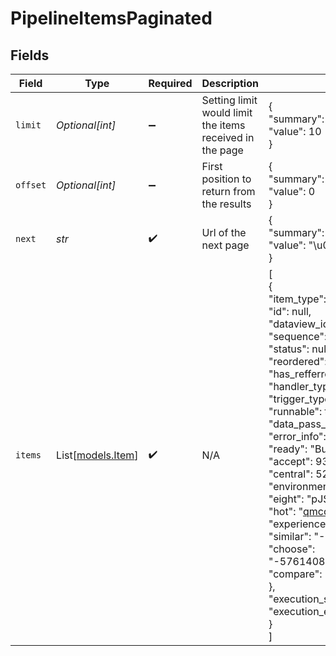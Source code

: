 # PipelineItemsPaginated


## Fields

| Field                                                                                                                                                                                                                                                                                                                                                                                                                                                                                                                                                                                                                                                                                                                                                                                                                                                                | Type                                                                                                                                                                                                                                                                                                                                                                                                                                                                                                                                                                                                                                                                                                                                                                                                                                                                 | Required                                                                                                                                                                                                                                                                                                                                                                                                                                                                                                                                                                                                                                                                                                                                                                                                                                                             | Description                                                                                                                                                                                                                                                                                                                                                                                                                                                                                                                                                                                                                                                                                                                                                                                                                                                          | Example                                                                                                                                                                                                                                                                                                                                                                                                                                                                                                                                                                                                                                                                                                                                                                                                                                                              |
| -------------------------------------------------------------------------------------------------------------------------------------------------------------------------------------------------------------------------------------------------------------------------------------------------------------------------------------------------------------------------------------------------------------------------------------------------------------------------------------------------------------------------------------------------------------------------------------------------------------------------------------------------------------------------------------------------------------------------------------------------------------------------------------------------------------------------------------------------------------------- | -------------------------------------------------------------------------------------------------------------------------------------------------------------------------------------------------------------------------------------------------------------------------------------------------------------------------------------------------------------------------------------------------------------------------------------------------------------------------------------------------------------------------------------------------------------------------------------------------------------------------------------------------------------------------------------------------------------------------------------------------------------------------------------------------------------------------------------------------------------------- | -------------------------------------------------------------------------------------------------------------------------------------------------------------------------------------------------------------------------------------------------------------------------------------------------------------------------------------------------------------------------------------------------------------------------------------------------------------------------------------------------------------------------------------------------------------------------------------------------------------------------------------------------------------------------------------------------------------------------------------------------------------------------------------------------------------------------------------------------------------------- | -------------------------------------------------------------------------------------------------------------------------------------------------------------------------------------------------------------------------------------------------------------------------------------------------------------------------------------------------------------------------------------------------------------------------------------------------------------------------------------------------------------------------------------------------------------------------------------------------------------------------------------------------------------------------------------------------------------------------------------------------------------------------------------------------------------------------------------------------------------------- | -------------------------------------------------------------------------------------------------------------------------------------------------------------------------------------------------------------------------------------------------------------------------------------------------------------------------------------------------------------------------------------------------------------------------------------------------------------------------------------------------------------------------------------------------------------------------------------------------------------------------------------------------------------------------------------------------------------------------------------------------------------------------------------------------------------------------------------------------------------------- |
| `limit`                                                                                                                                                                                                                                                                                                                                                                                                                                                                                                                                                                                                                                                                                                                                                                                                                                                              | *Optional[int]*                                                                                                                                                                                                                                                                                                                                                                                                                                                                                                                                                                                                                                                                                                                                                                                                                                                      | :heavy_minus_sign:                                                                                                                                                                                                                                                                                                                                                                                                                                                                                                                                                                                                                                                                                                                                                                                                                                                   | Setting limit would limit the items received in the page                                                                                                                                                                                                                                                                                                                                                                                                                                                                                                                                                                                                                                                                                                                                                                                                             | {<br/>"summary": "Limit page size to 10",<br/>"value": 10<br/>}                                                                                                                                                                                                                                                                                                                                                                                                                                                                                                                                                                                                                                                                                                                                                                                                      |
| `offset`                                                                                                                                                                                                                                                                                                                                                                                                                                                                                                                                                                                                                                                                                                                                                                                                                                                             | *Optional[int]*                                                                                                                                                                                                                                                                                                                                                                                                                                                                                                                                                                                                                                                                                                                                                                                                                                                      | :heavy_minus_sign:                                                                                                                                                                                                                                                                                                                                                                                                                                                                                                                                                                                                                                                                                                                                                                                                                                                   | First position to return from the results                                                                                                                                                                                                                                                                                                                                                                                                                                                                                                                                                                                                                                                                                                                                                                                                                            | {<br/>"summary": "Sets the first position to return from the results to 0",<br/>"value": 0<br/>}                                                                                                                                                                                                                                                                                                                                                                                                                                                                                                                                                                                                                                                                                                                                                                     |
| `next`                                                                                                                                                                                                                                                                                                                                                                                                                                                                                                                                                                                                                                                                                                                                                                                                                                                               | *str*                                                                                                                                                                                                                                                                                                                                                                                                                                                                                                                                                                                                                                                                                                                                                                                                                                                                | :heavy_check_mark:                                                                                                                                                                                                                                                                                                                                                                                                                                                                                                                                                                                                                                                                                                                                                                                                                                                   | Url of the next page                                                                                                                                                                                                                                                                                                                                                                                                                                                                                                                                                                                                                                                                                                                                                                                                                                                 | {<br/>"summary": "Next url will retrieve results with limit 10 and offset 5",<br/>"value": "\u003curl\u003e?limit=10\u0026offset=5"<br/>}                                                                                                                                                                                                                                                                                                                                                                                                                                                                                                                                                                                                                                                                                                                            |
| `items`                                                                                                                                                                                                                                                                                                                                                                                                                                                                                                                                                                                                                                                                                                                                                                                                                                                              | List[[models.Item](../models/item.md)]                                                                                                                                                                                                                                                                                                                                                                                                                                                                                                                                                                                                                                                                                                                                                                                                                               | :heavy_check_mark:                                                                                                                                                                                                                                                                                                                                                                                                                                                                                                                                                                                                                                                                                                                                                                                                                                                   | N/A                                                                                                                                                                                                                                                                                                                                                                                                                                                                                                                                                                                                                                                                                                                                                                                                                                                                  | [<br/>{<br/>"item_type": "export",<br/>"id": null,<br/>"dataview_id": 7889,<br/>"sequence": null,<br/>"status": null,<br/>"reordered": false,<br/>"has_refferror": null,<br/>"handler_type": "email",<br/>"trigger_type": null,<br/>"runnable": true,<br/>"data_pass_through": true,<br/>"error_info": {<br/>"ready": "BuEbJLDYtvNuBqcvFCyA",<br/>"accept": 9382,<br/>"central": 5296,<br/>"environment": "qeGfcPOsFwKdhtYANhVc",<br/>"eight": "pJSzxeyNhkVNmCPZGTNI",<br/>"hot": "qmccoy@example.com",<br/>"experience": "KXUGTwClGDDGMqwgvhbI",<br/>"similar": "-616735422401571746831376831899639198816377965512544069984535633.0456637390343711865995602062151231310790978",<br/>"choose": "-5761408804147551227119478300028192573567171312468989338634.81934006193803172074487446432196494117800386035088104928539442832255",<br/>"compare": "AVcRNRJCgcFpIkwwennN"<br/>},<br/>"execution_start_time": null,<br/>"execution_end_time": "2018-06-24T02:18:38.480449"<br/>}<br/>] |